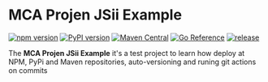 # MCA Projen JSii Example

[![npm version](https://badge.fury.io/js/mca-projen-jsii-example.svg)](https://badge.fury.io/js/mca-projen-jsii-example)
[![PyPI version](https://badge.fury.io/py/mca-projen-jsii-example.svg)](https://badge.fury.io/py/mca-projen-jsii-example)
[![Maven Central](https://maven-badges.herokuapp.com/maven-central/com.marciocadev/mca-projen-jsii-example/badge.svg)](https://maven-badges.herokuapp.com/maven-central/com.marciocadev/mca-projen-jsii-example)
[![Go Reference](https://pkg.go.dev/badge/github.com/marciocadev/com/mca-projen-jsii-example.svg)](https://pkg.go.dev/github.com/aws/aws-cdk-go/awscdk)
[![release](https://github.com/marciocadev/mca-projen-jsii-example/actions/workflows/release.yml/badge.svg)](https://github.com/marciocadev/mca-projen-jsii-example/actions/workflows/release.yml)

The **MCA Projen JSii Example** it's a test project to learn how deploy at NPM, PyPi and Maven repositories, auto-versioning and runing git actions on commits